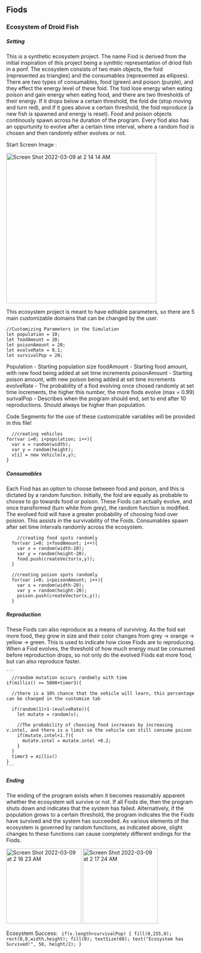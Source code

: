 <h2>  <t> Fiods  </h2>
<h3> Ecosystem of Droid Fish </34>

  
  
  <h5> Setting </h5>
  
This is a synthetic ecosystem project. The name Fiod is derived from the initial inspiration of this project being a synthtic representation of driod fish in a ponf. The ecosystem consists of two main objects, the foid (represented as triangles) and the consumables (represented as ellipses). There are two types of consumables, food (green) and poison (purple), and they effect the energy level of these foid. The foid lose energy when eating poison and gain energy when eating food, and there are two thresholds of their energy. If it drops below a certain threshold, the foid die (stop moving and turn red), and if it goes above a certain threshold, the foid reproduce (a new fish is spawned and energy is reset). Food and poison objects continously spawn across he duration of the program. Every fiod also has an oppurtunity to evolve after a certain time interval, where a random fiod is chosen and then randomly either evolves or not.
  
  Start Screen Image :
  
  
 <img width="400" alt="Screen Shot 2022-03-09 at 2 14 14 AM" src="https://user-images.githubusercontent.com/96621474/157334809-8df93935-ee48-444b-9927-da9fa095b95b.png">

  
 This ecosystem project is meant to have editable parameters, so there are 5 main customizable domains that can be changed by the user.

  
  ```
//Customizing Parameters in the Simulation
let population = 10;
let foodAmount = 20;
let poisonAmount = 20;
let evolveRate = 0.1;
let survivalPop = 20;
  ```
  Population - Starting population size
  foodAmount - Starting food amount, with new food being added at set time increments
  poisonAmount - Starting poison amount, with new poison being added at set time increments
  evolveRate - The probability of a fiod evolving once chosed randomly at set time increments, the higher this number, the more fiods evolve (max = 0.99)
  surivalPop - Describes when the program should end, set to end after 10 reproductions. Should always be higher than population.
  
  Code Segments for the use of these customizable variables will be provided in this file!

  ```
    //creating vehicles
  for(var i=0; i<population; i++){
    var x = random(width);
    var y = random(height);
    v[i] = new Vehicle(x,y);
  }
  ```

  <h5>Consumables</h5>
  
Each Fiod has an option to choose between food and poison, and this is dictated by a random function. Initially, the foid are equally as probable to choose to go towards food or poison. These Fiods can actually evolve, and once transformed (turn white from grey), the random function is modified. The evolved foid will have a greater probability of choosing food over poision. This assists in the survivability of the Foids. Consumables spawn after set time intervals randomly across the ecosystem.

```
    //creating food spots randomly
  for(var i=0; i<foodAmount; i++){
    var x = random(width-20);
    var y = random(height-20);
    food.push(createVector(x,y));
  }

  //creating poison spots randomly
  for(var i=0; i<poisonAmount; i++){
    var x = random(width-20);
    var y = random(height-20);
    poison.push(createVector(x,y));
  }
  ```
  
  <h5>Reproduction</h5>
  
 These Fiods can also reproduce as a means of surviving. As the foid eat more food, they grow in size and their color changes from grey -> orange -> yellow -> green. This is used to indicate how close Fiods are to reproducing. When a Fiod evolves, the threshold of how much energy must be consumed before reproduction drops, so not only do the evolved Fiods eat more food, but can also reproduce faster.

    ```
      //random mutation occurs randomly with time
    if(millis() >= 5000+timer3){  

      //there is a 10% chance that the vehicle will learn, this percentage can be changed in the customize tab
      
      if(random(1)>1-(evolveRate)){
        let mutate = random(v);

        //The probability of choosing food increases by increasing v.intel, and there is a limit so the vehicle can still consume poison
        if(mutate.intel<1.7){
          mutate.intel = mutate.intel +0.2;
        }
      }
      timer3 = millis() 
    }
    ```
  
  
  <h5>Ending</h5>
  
The ending of the program exists when it becomes reasonably apparent whether the ecosystem will survive or not. If all Fiods die, then the program shuts down and indicates that the system has failed. Alternatively, if the population grows to a certain threshold, the program indicates the the Fiods have survived and the system has succeeded. As various elements of the ecosystem is governed by random functions, as indicated above, slight changes to these functions can cause completely different endings for the Fiods.
 
 
 <img width="200" alt="Screen Shot 2022-03-09 at 2 16 23 AM" src="https://user-images.githubusercontent.com/96621474/157335086-cd65e178-85e3-4f85-ab56-b5b90cd3131f.png">
 
 <img width="200" alt="Screen Shot 2022-03-09 at 2 17 24 AM" src="https://user-images.githubusercontent.com/96621474/157335209-cf4f460a-82d7-4f39-ad1e-f200d404756f.png">


 Ecosystem Success:
     ``` 
     if(v.length>survivalPop)
      {
        fill(0,255,0);
        rect(0,0,width,height);
        fill(0);
        textSize(60);
        text("Ecosystem has Survived!", 50, height/2);
      }
      ```
 
 
 
